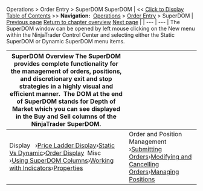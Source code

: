 ﻿
Operations \> Order Entry \> SuperDOM
SuperDOM
| \<\< [Click to Display Table of Contents](superdom.md) \>\> **Navigation:**     [Operations](operations-1.md) \> [Order Entry](order_entry-1.md) \> SuperDOM | [Previous page](properties_order_ticket-1.md) [Return to chapter overview](order_entry-1.md) [Next page](price_ladder_display-1.md) |
| --- | --- |
The SuperDOM window can be opened by left mouse clicking on the New menu within the NinjaTrader Control Center and selecting either the Static SuperDOM or Dynamic SuperDOM menu items.

| SuperDOM Overview The SuperDOM provides complete functionality for the management of orders, positions, and discretionary exit and stop strategies in a highly visual and efficient manner.  The DOM at the end of SuperDOM stands for Depth of Market which you can see displayed in the Buy and Sell columns of the NinjaTrader SuperDOM. | |
| --- | --- |
| Display   ›[Price Ladder Display](price_ladder_display-1.md)›[Static Vs Dynamic](static_vs_dynamic_price_ladder-1.md)›[Order Display](order_display-1.md)  Misc   ›[Using SuperDOM Columns](using_superdom_columns-1.md)›[Working with Indicators](working_with_indicators_superdom-1.md)›[Properties](properties_superdom-1.md) | Order and Position Management   ›[Submitting Orders](submitting_orders_superdom-1.md)›[Modifying and Cancelling Orders](modifying_and_cancelling_orders_superdom-1.md)›[Managing Positions](managing_positions_superdom-1.md) |
